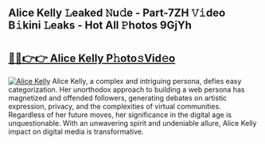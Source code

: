 ## Alice Kelly 𝙻eaked 𝙽u𝚍e - Part-7ZH 𝚅𝚒deo B𝚒kini 𝙻eaks - Hot All 𝙿hotos 9GjYh

# <h2><a href="http://ld2tq1v.urlbe.top/?page=Alice+Kelly">🔗🔗👉👉 Alice Kelly P𝚑oto𝚜Vid𝚎o</a></h2>

[![Alice Kelly](https://i.imgur.com/eBuTRDB.gif)](http://ld2tq1v.urlbe.top/?page=Alice+Kelly)
Alice Kelly, a complex and intriguing persona, defies easy categorization. Her unorthodox approach to building a web persona has magnetized and offended followers, generating debates on artistic expression, privacy, and the complexities of virtual communities. Regardless of her future moves, her significance in the digital age is unquestionable. With an unwavering spirit and undeniable allure, Alice Kelly impact on digital media is transformative.
